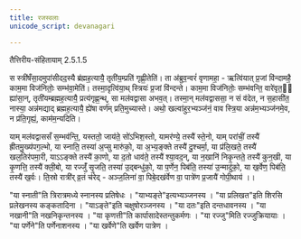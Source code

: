 ```yaml
---
title: रजस्वलाः
unicode_script: devanagari

---
```


तैत्तिरीय-संहितायाम् 2.5.1.5

स स्त्री॑षँसा॒दमुपा॑सीदद॒स्यै ब्र॑ह्मह॒त्यायै॒ तृती॑य॒म्प्रति॑ गृह्णी॒तेति॑। 
ता अ॑ब्रुव॒न्वरं॑ वृणामहा॒ - ऋत्वि॑यात् प्र॒जां वि॑न्दामहै॒ काम॒मा विज॑नितोः॒ सम्भ॑वा॒मेति॑। तस्मा॒दृत्वि॑या॒थ् स्त्रियः॑ प्र॒जां वि॑न्दन्ते। काम॒मा विज॑नितोः॒ सम्भ॑वन्ति॒ वारे॑वृत॒॒ ह्या॑सा॒न्, तृती॑यम्ब्रह्मह॒त्यायै॒ प्रत्य॑गृह्ण॒न्थ्, सा मल॑वद्वासा अभव॒त्। 
तस्मा॒न् मल॑वद्वाससा॒ न सं व॑देत, न स॒हासी॑त॒ नास्या॒ अन्न॑मद्याद् ब्रह्मह॒त्यायै॒ ह्ये॑षा वर्ण॑म् प्रति॒मुच्यास्ते। अथो॒ खल्वा॑हुर॒भ्यञ्ज॑नं॒ वाव स्त्रि॒या अन्न॑म॒भ्यञ्ज॑नमे॒व, न प्र॑ति॒गृह्यं॒, काम॑म॒न्यदिति। 

याम् मल॑वद्वाससँ स॒म्भव॑न्ति॒, यस्ततो॒ जाय॑ते॒ सो॑ऽभिश॒स्तो,
यामर॑ण्ये॒ तस्यै॑ स्ते॒नो,
याम् परा॑चीं॒ तस्यै॑ ह्रीतमु॒ख्य॑पग॒ल्भो,
या स्नाति॒ तस्या॑ अ॒प्सु मारु॑को॒,
या अ॒भ्य॒ङ्क्ते तस्यै॑ दु॒श्चर्मा॒,
या प्र॑लि॒खते॒ तस्यै॑ खल॒तिर॑पमा॒री,
याऽऽङ्क्ते तस्यै॑ का॒णो,
या द॒तो धाव॑ते॒ तस्यै॑ श्या॒वद॒न्,
या न॒खानि॑ निकृ॒न्तते॒ तस्यै॑ कुन॒खी,
या कृ॒णत्ति॒ तस्यै॑ क्ली॒बो,
या रज्जुँ॑ सृ॒जति॒ तस्या॑ उ॒द्बन्धु॑को॒,
या प॒र्णेन॒ पिब॑ति॒ तस्या॑ उ॒न्मादु॑को॒,
या ख॒र्वेण॒ पिब॑ति॒ तस्यै॑ ख॒र्वः। ति॒स्रो रात्री॑र् व्र॒तं च॑रेद् - अञ्ज॒लिना॑ वा॒ पिबे॒दख॑र्वेण वा॒ पात्रे॑ण प्र॒जायै॑ गोपी॒थाय॑ ।।

"या स्नाती"ति त्रिरात्रमध्ये स्नानस्य प्रतिषेधः ।
"याभ्यङ्ते"इत्यभ्यञ्जनस्य ।
"या प्रलिखत"इति शिरसि प्रलेखनस्य कङ्कतादिना ।
"याऽङ्ते"इति चक्षुषोरञ्जनस्य ।
"या दतः"इति दन्तधावनस्य ।
"या नखानी"ति नखनिकृन्तनस्य ।
"या कृणत्ती"ति कार्पासादेस्तन्तुकर्मणः ।
"या रज्जु"मिति रज्जुक्रियायाः ।
"या पर्णेने"ति पर्णेनाशनस्य ।
"या खर्वेणे"ति खर्वेण पात्रेण ।